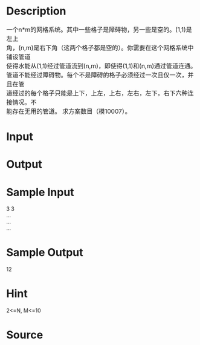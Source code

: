 
# Description

<div class="content"><p><span style="font-size: medium">一个n*m的网格系统。其中一些格子是障碍物，另一些是空的。(1,1)是左上<br/>
角，(n,m)是右下角（这两个格子都是空的）。你需要在这个网格系统中铺设管道<br/>
使得水能从(1,1)经过管道流到(n,m)，即使得(1,1)和(n,m)通过管道连通。 <br/>
管道不能经过障碍物。每个不是障碍的格子必须经过一次且仅一次，并且在管<br/>
道经过的每个格子只能是上下，上左，上右，左右，左下，右下六种连接情况。不<br/>
能存在无用的管道。 求方案数目（模10007）。 </span></p>
<p></p></div>

# Input

<div class="content"></div>

# Output

<div class="content"></div>

# Sample Input

<div class="content"><span class="sampledata">3 3 <br/>
... <br/>
... <br/>
... <br/>
 </span></div>

# Sample Output

<div class="content"><span class="sampledata">12</span></div>

# Hint

<div class="content"><p></p><p>2&lt;=N, M&lt;=10</p><p></p></div>

# Source

<div class="content"><p><a href="problemset.php?search="></a></p></div>

